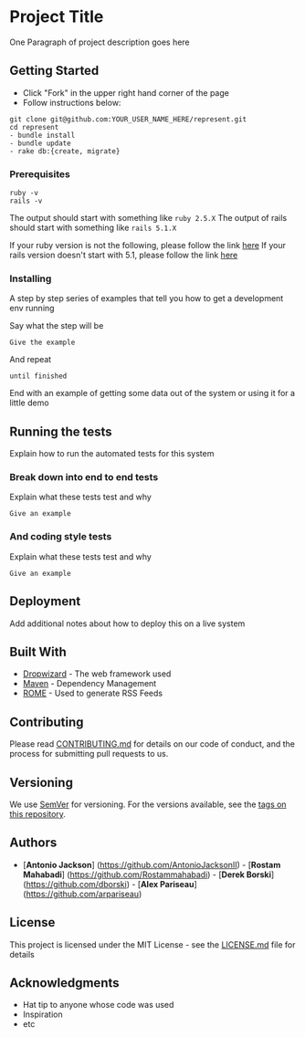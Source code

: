# Project Title

One Paragraph of project description goes here

## Getting Started

* Click "Fork" in the upper right hand corner of the page
* Follow instructions below:

```
git clone git@github.com:YOUR_USER_NAME_HERE/represent.git
cd represent
- bundle install
- bundle update
- rake db:{create, migrate}
```


### Prerequisites

```
ruby -v
rails -v
```

The output should start with something like `ruby 2.5.X`
The output of rails should start with something like `rails 5.1.X`

If your ruby version is not the following, please follow the link [here](https://www.ruby-lang.org/en/documentation/installation/)
If your rails version doesn't start with 5.1, please follow the link [here](http://railsapps.github.io/installing-rails.html)

### Installing

A step by step series of examples that tell you how to get a development env running

Say what the step will be

```
Give the example
```

And repeat

```
until finished
```

End with an example of getting some data out of the system or using it for a little demo

## Running the tests

Explain how to run the automated tests for this system

### Break down into end to end tests

Explain what these tests test and why

```
Give an example
```

### And coding style tests

Explain what these tests test and why

```
Give an example
```

## Deployment

Add additional notes about how to deploy this on a live system

## Built With

* [Dropwizard](http://www.dropwizard.io/1.0.2/docs/) - The web framework used
* [Maven](https://maven.apache.org/) - Dependency Management
* [ROME](https://rometools.github.io/rome/) - Used to generate RSS Feeds

## Contributing

Please read [CONTRIBUTING.md](https://gist.github.com/PurpleBooth/b24679402957c63ec426) for details on our code of conduct, and the process for submitting pull requests to us.

## Versioning

We use [SemVer](http://semver.org/) for versioning. For the versions available, see the [tags on this repository](https://github.com/your/project/tags). 

## Authors

* [**Antonio Jackson**] (https://github.com/AntonioJacksonII) - [**Rostam Mahabadi**] (https://github.com/Rostammahabadi) - [**Derek Borski**] (https://github.com/dborski) - [**Alex Pariseau**] (https://github.com/arpariseau)


## License

This project is licensed under the MIT License - see the [LICENSE.md](LICENSE.md) file for details

## Acknowledgments

* Hat tip to anyone whose code was used
* Inspiration
* etc
